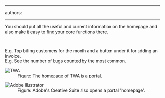 

---
authors:

---




<span class='intro'> <p>You should put all the useful and current information on the homepage and also make it easy to find your core functions there.</p> </span>

​<div>E.g. Top billing customers for the month and a button under it for adding an invoice.<br>E.g. See the number of bugs counted by the most common.</div>
<dl class="image"><dt><img alt="TWA" src="http&#58;//www.ssw.com.au/ssw/Standards/Rules/Images/HomepagePortal.png" /></dt>
<dd>Figure&#58; The homepage of TWA is a portal.</dd></dl>
<dl class="image"><dt><img alt="Adobe Illustrator" src="http&#58;//www.ssw.com.au/ssw/Standards/Rules/Images/HomepagePortalSoftware.jpg" /></dt>
<dd>Figure&#58; Adobe's Creative Suite also opens a portal 'homepage'.</dd></dl>



